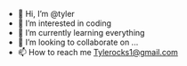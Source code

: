 - 👋 Hi, I’m @tyler
- 👀 I’m interested in coding
- 🌱 I’m currently learning everything
- 💞️ I’m looking to collaborate on ...
- 📫 How to reach me Tylerocks1@gmail.com




